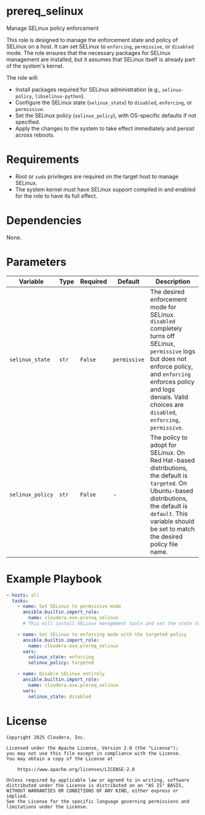 # prereq_selinux

Manage SELinux policy enforcement

This role is designed to manage the enforcement state and policy of SELinux on a host. It can set SELinux to `enforcing`, `permissive`, or `disabled` mode. The role ensures that the necessary packages for SELinux management are installed, but it assumes that SELinux itself is already part of the system's kernel.

The role will:
- Install packages required for SELinux administration (e.g., `selinux-policy`, `libselinux-python`).
- Configure the SELinux state (`selinux_state`) to `disabled`, `enforcing`, or `permissive`.
- Set the SELinux policy (`selinux_policy`), with OS-specific defaults if not specified.
- Apply the changes to the system to take effect immediately and persist across reboots.

# Requirements

- Root or `sudo` privileges are required on the target host to manage SELinux.
- The system kernel must have SELinux support compiled in and enabled for the role to have its full effect.

# Dependencies

None.

# Parameters

| Variable | Type | Required | Default | Description |
| --- | --- | --- | --- | --- |
| `selinux_state` | `str` | `False` | `permissive` | The desired enforcement mode for SELinux. `disabled` completely turns off SELinux, `permissive` logs but does not enforce policy, and `enforcing` enforces policy and logs denials. Valid choices are `disabled`, `enforcing`, `permissive`. |
| `selinux_policy` | `str` | `False` | - | The policy to adopt for SELinux. On Red Hat-based distributions, the default is `targeted`. On Ubuntu-based distributions, the default is `default`. This variable should be set to match the desired policy file name. |

# Example Playbook

```yaml
- hosts: all
  tasks:
    - name: Set SELinux to permissive mode
      ansible.builtin.import_role:
        name: cloudera.exe.prereq_selinux
      # This will install SELinux management tools and set the state to permissive by default.

    - name: Set SELinux to enforcing mode with the targeted policy
      ansible.builtin.import_role:
        name: cloudera.exe.prereq_selinux
      vars:
        selinux_state: enforcing
        selinux_policy: targeted

    - name: Disable SELinux entirely
      ansible.builtin.import_role:
        name: cloudera.exe.prereq_selinux
      vars:
        selinux_state: disabled
```

# License

```
Copyright 2025 Cloudera, Inc.

Licensed under the Apache License, Version 2.0 (the "License");
you may not use this file except in compliance with the License.
You may obtain a copy of the License at

    https://www.apache.org/licenses/LICENSE-2.0

Unless required by applicable law or agreed to in writing, software
distributed under the License is distributed on an "AS IS" BASIS,
WITHOUT WARRANTIES OR CONDITIONS OF ANY KIND, either express or implied.
See the License for the specific language governing permissions and
limitations under the License.
```
